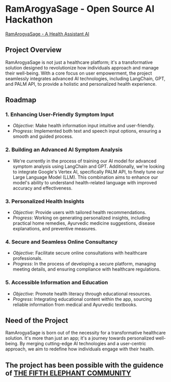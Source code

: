 # RamArogyaSage - Open Source AI Hackathon

<a href='https://hasgeek.com/fifthelephant/open-source-ai-hackathon/sub/ramarogyasage-a-health-assistant-ai-VrRVfUz3cNH3GvvTC9Fi3q'>RamArogyaSage - A Health Assistant AI</a>
## Project Overview

RamArogyaSage is not just a healthcare platform; it's a transformative solution designed to revolutionize how individuals approach and manage their well-being. With a core focus on user empowerment, the project seamlessly integrates advanced AI technologies, including LangChain, GPT, and PALM API, to provide a holistic and personalized health experience.

## Roadmap

### 1. Enhancing User-Friendly Symptom Input

- *Objective*: Make health information input intuitive and user-friendly.
- *Progress*: Implemented both text and speech input options, ensuring a smooth and guided process.

### 2. Building an Advanced AI Symptom Analysis

- We're currently in the process of training our AI model for advanced symptom analysis using LangChain and GPT. Additionally, we're looking to integrate Google's Vertex AI, specifically PALM API, to finely tune our Large Language Model (LLM). This combination aims to enhance our model's ability to understand health-related language with improved accuracy and effectiveness.

### 3. Personalized Health Insights

- *Objective*: Provide users with tailored health recommendations.
- *Progress*: Working on generating personalized insights, including practical home remedies, Ayurvedic medicine suggestions, disease explanations, and preventive measures.

### 4. Secure and Seamless Online Consultancy

- *Objective*: Facilitate secure online consultations with healthcare professionals.
- *Progress*: In the process of developing a secure platform, managing meeting details, and ensuring compliance with healthcare regulations.

### 5. Accessible Information and Education

- *Objective*: Promote health literacy through educational resources.
- *Progress*: Integrating educational content within the app, sourcing reliable information from medical and Ayurvedic textbooks.

## Need of the Project

RamArogyaSage is born out of the necessity for a transformative healthcare solution. It's more than just an app; it's a journey towards personalized well-being. By merging cutting-edge AI technologies and a user-centric approach, we aim to redefine how individuals engage with their health. 

## The project has been possible with the guidence of <a href="https://hasgeek.com/fifthelephant"> THE FIFTH ELEPHANT COMMUNITY </a>
